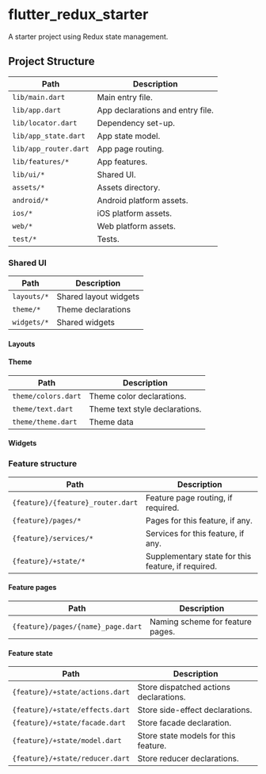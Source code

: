 # flutter_redux_starter

A starter project using Redux state management.

## Project Structure

| Path                  | Description                      |
| --------------------- | -------------------------------- |
| `lib/main.dart`       | Main entry file.                 |
| `lib/app.dart`        | App declarations and entry file. |
| `lib/locator.dart`    | Dependency set-up.               |
| `lib/app_state.dart`  | App state model.                 |
| `lib/app_router.dart` | App page routing.                |
| `lib/features/*`      | App features.                    |
| `lib/ui/*`            | Shared UI.                       |
| `assets/*`            | Assets directory.                |
| `android/*`           | Android platform assets.         |
| `ios/*`               | iOS platform assets.             |
| `web/*`               | Web platform assets.             |
| `test/*`              | Tests.                           |

### Shared UI

| Path        | Description           |
| ----------- | --------------------- |
| `layouts/*` | Shared layout widgets |
| `theme/*`   | Theme declarations    |
| `widgets/*` | Shared widgets        |

#### Layouts

#### Theme

| Path                | Description                    |
| ------------------- | ------------------------------ |
| `theme/colors.dart` | Theme color declarations.      |
| `theme/text.dart`   | Theme text style declarations. |
| `theme/theme.dart`  | Theme data                     |

#### Widgets

### Feature structure

| Path                              | Description                                        |
| --------------------------------- | -------------------------------------------------- |
| `{feature}/{feature}_router.dart` | Feature page routing, if required.                 |
| `{feature}/pages/*`               | Pages for this feature, if any.                    |
| `{feature}/services/*`            | Services for this feature, if any.                 |
| `{feature}/+state/*`              | Supplementary state for this feature, if required. |

#### Feature pages

| Path                               | Description                      |
| ---------------------------------- | -------------------------------- |
| `{feature}/pages/{name}_page.dart` | Naming scheme for feature pages. |

#### Feature state

| Path                            | Description                            |
| ------------------------------- | -------------------------------------- |
| `{feature}/+state/actions.dart` | Store dispatched actions declarations. |
| `{feature}/+state/effects.dart` | Store side-effect declarations.        |
| `{feature}/+state/facade.dart`  | Store facade declaration.              |
| `{feature}/+state/model.dart`   | Store state models for this feature.   |
| `{feature}/+state/reducer.dart` | Store reducer declarations.            |
